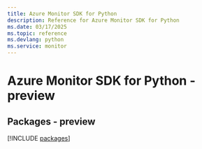 ```yaml
---
title: Azure Monitor SDK for Python
description: Reference for Azure Monitor SDK for Python
ms.date: 03/17/2025
ms.topic: reference
ms.devlang: python
ms.service: monitor
---
```

# Azure Monitor SDK for Python - preview
## Packages - preview
[!INCLUDE [packages](monitor-index.md)]